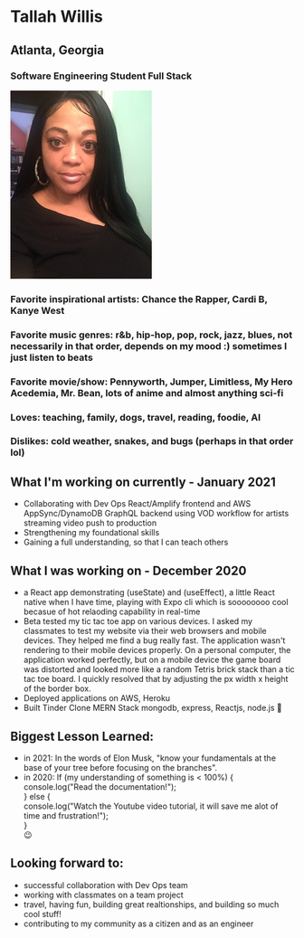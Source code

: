 
# Tallah Willis
## Atlanta, Georgia
### Software Engineering Student Full Stack
![Image](https://github.com/twillisdev/twillisdev.github.io/blob/main/Tallah%20for%20Git.io.jpg)
### Favorite inspirational artists: Chance the Rapper, Cardi B, Kanye West
### Favorite music genres: r&b, hip-hop, pop, rock, jazz, blues, not necessarily in that order, depends on my mood :) sometimes I just listen to beats 
### Favorite movie/show: Pennyworth, Jumper, Limitless, My Hero Acedemia, Mr. Bean, lots of anime and almost anything sci-fi
### Loves: teaching, family, dogs, travel, reading, foodie, AI
### Dislikes: cold weather, snakes, and bugs (perhaps in that order lol)

## What I'm working on currently - January 2021
- Collaborating with Dev Ops React/Amplify frontend and AWS AppSync/DynamoDB GraphQL backend using VOD workflow for artists streaming video push to production
- Strengthening my foundational skills
- Gaining a full understanding, so that I can teach others

## What I was working on - December 2020
- a React app demonstrating (useState) and (useEffect), a little React native when I have time, playing with Expo cli which is soooooooo cool becasue of hot relaoding capability in real-time 
- Beta tested my tic tac toe app on various devices. I asked my classmates to test my website via their web browsers and mobile devices. 
They helped me find a bug really fast. The application wasn't rendering to their mobile devices properly. On a personal computer, the application worked perfectly, but on a mobile device the game board was distorted and looked more like a random Tetris brick stack than a tic tac toe board. I quickly resolved that by adjusting the px width x height of the border box.
- Deployed applications on AWS, Heroku
- Built Tinder Clone MERN Stack mongodb, express, Reactjs, node.js 🚀


## Biggest Lesson Learned: 
- in 2021: In the words of Elon Musk, "know your fundamentals at the base of your tree before focusing on the branches".
- in 2020:
If (my understanding of something is < 100%) { <br>
   console.log("Read the documentation!"); <br>
} else { <br>
   console.log("Watch the Youtube video tutorial, it will save me alot of time and frustration!"); <br>
   } <br>
   :wink:
   
## Looking forward to:
- successful collaboration with Dev Ops team
- working with classmates on a team project
- travel, having fun, building great realtionships, and building so much cool stuff!
- contributing to my community as a citizen and as an engineer


